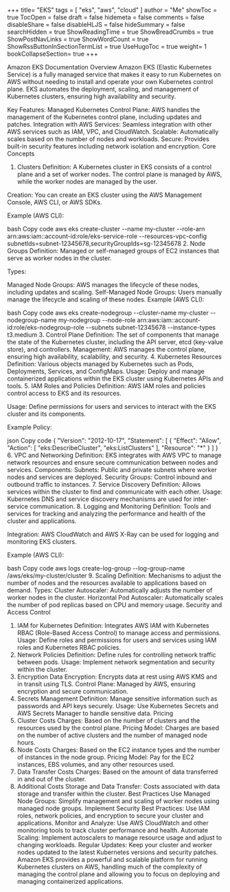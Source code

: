 +++
title= "EKS"
tags = [ "eks", "aws", "cloud" ]
author = "Me"
showToc = true
TocOpen = false
draft = false
hidemeta = false
comments = false
disableShare = false
disableHLJS = false
hideSummary = false
searchHidden = true
ShowReadingTime = true
ShowBreadCrumbs = true
ShowPostNavLinks = true
ShowWordCount = true
ShowRssButtonInSectionTermList = true
UseHugoToc = true
weight= 1
bookCollapseSection= true
+++


Amazon EKS Documentation
Overview
Amazon EKS (Elastic Kubernetes Service) is a fully managed service that makes it easy to run Kubernetes on AWS without needing to install and operate your own Kubernetes control plane. EKS automates the deployment, scaling, and management of Kubernetes clusters, ensuring high availability and security.

Key Features:
Managed Kubernetes Control Plane: AWS handles the management of the Kubernetes control plane, including updates and patches.
Integration with AWS Services: Seamless integration with other AWS services such as IAM, VPC, and CloudWatch.
Scalable: Automatically scales based on the number of nodes and workloads.
Secure: Provides built-in security features including network isolation and encryption.
Core Concepts
1. Clusters
Definition: A Kubernetes cluster in EKS consists of a control plane and a set of worker nodes. The control plane is managed by AWS, while the worker nodes are managed by the user.

Creation: You can create an EKS cluster using the AWS Management Console, AWS CLI, or AWS SDKs.

Example (AWS CLI):

bash
Copy code
aws eks create-cluster --name my-cluster --role-arn arn:aws:iam::account-id:role/eks-service-role --resources-vpc-config subnetIds=subnet-12345678,securityGroupIds=sg-12345678
2. Node Groups
Definition: Managed or self-managed groups of EC2 instances that serve as worker nodes in the cluster.

Types:

Managed Node Groups: AWS manages the lifecycle of these nodes, including updates and scaling.
Self-Managed Node Groups: Users manually manage the lifecycle and scaling of these nodes.
Example (AWS CLI):

bash
Copy code
aws eks create-nodegroup --cluster-name my-cluster --nodegroup-name my-nodegroup --node-role arn:aws:iam::account-id:role/eks-nodegroup-role --subnets subnet-12345678 --instance-types t3.medium
3. Control Plane
Definition: The set of components that manage the state of the Kubernetes cluster, including the API server, etcd (key-value store), and controllers.
Management: AWS manages the control plane, ensuring high availability, scalability, and security.
4. Kubernetes Resources
Definition: Various objects managed by Kubernetes such as Pods, Deployments, Services, and ConfigMaps.
Usage: Deploy and manage containerized applications within the EKS cluster using Kubernetes APIs and tools.
5. IAM Roles and Policies
Definition: AWS IAM roles and policies control access to EKS and its resources.

Usage: Define permissions for users and services to interact with the EKS cluster and its components.

Example Policy:

json
Copy code
{
  "Version": "2012-10-17",
  "Statement": [
    {
      "Effect": "Allow",
      "Action": [
        "eks:DescribeCluster",
        "eks:ListClusters"
      ],
      "Resource": "*"
    }
  ]
}
6. VPC and Networking
Definition: EKS integrates with AWS VPC to manage network resources and ensure secure communication between nodes and services.
Components:
Subnets: Public and private subnets where worker nodes and services are deployed.
Security Groups: Control inbound and outbound traffic to instances.
7. Service Discovery
Definition: Allows services within the cluster to find and communicate with each other.
Usage: Kubernetes DNS and service discovery mechanisms are used for inter-service communication.
8. Logging and Monitoring
Definition: Tools and services for tracking and analyzing the performance and health of the cluster and applications.

Integration: AWS CloudWatch and AWS X-Ray can be used for logging and monitoring EKS clusters.

Example (AWS CLI):

bash
Copy code
aws logs create-log-group --log-group-name /aws/eks/my-cluster/cluster
9. Scaling
Definition: Mechanisms to adjust the number of nodes and the resources available to applications based on demand.
Types:
Cluster Autoscaler: Automatically adjusts the number of worker nodes in the cluster.
Horizontal Pod Autoscaler: Automatically scales the number of pod replicas based on CPU and memory usage.
Security and Access Control
1. IAM for Kubernetes
Definition: Integrates AWS IAM with Kubernetes RBAC (Role-Based Access Control) to manage access and permissions.
Usage: Define roles and permissions for users and services using IAM roles and Kubernetes RBAC policies.
2. Network Policies
Definition: Define rules for controlling network traffic between pods.
Usage: Implement network segmentation and security within the cluster.
3. Encryption
Data Encryption: Encrypts data at rest using AWS KMS and in transit using TLS.
Control Plane: Managed by AWS, ensuring encryption and secure communication.
4. Secrets Management
Definition: Manage sensitive information such as passwords and API keys securely.
Usage: Use Kubernetes Secrets and AWS Secrets Manager to handle sensitive data.
Pricing
1. Cluster Costs
Charges: Based on the number of clusters and the resources used by the control plane.
Pricing Model: Charges are based on the number of active clusters and the number of managed node hours.
2. Node Costs
Charges: Based on the EC2 instance types and the number of instances in the node group.
Pricing Model: Pay for the EC2 instances, EBS volumes, and any other resources used.
3. Data Transfer Costs
Charges: Based on the amount of data transferred in and out of the cluster.
4. Additional Costs
Storage and Data Transfer: Costs associated with data storage and transfer within the cluster.
Best Practices
Use Managed Node Groups: Simplify management and scaling of worker nodes using managed node groups.
Implement Security Best Practices: Use IAM roles, network policies, and encryption to secure your cluster and applications.
Monitor and Analyze: Use AWS CloudWatch and other monitoring tools to track cluster performance and health.
Automate Scaling: Implement autoscalers to manage resource usage and adjust to changing workloads.
Regular Updates: Keep your cluster and worker nodes updated to the latest Kubernetes versions and security patches.
Amazon EKS provides a powerful and scalable platform for running Kubernetes clusters on AWS, handling much of the complexity of managing the control plane and allowing you to focus on deploying and managing containerized applications.